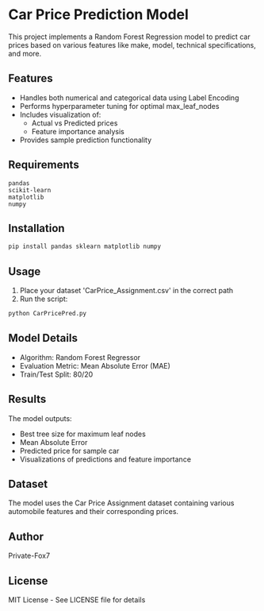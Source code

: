 
# Car Price Prediction Model

This project implements a Random Forest Regression model to predict car prices based on various features like make, model, technical specifications, and more.

## Features
- Handles both numerical and categorical data using Label Encoding
- Performs hyperparameter tuning for optimal max_leaf_nodes
- Includes visualization of:
  - Actual vs Predicted prices
  - Feature importance analysis
- Provides sample prediction functionality

## Requirements
```
pandas
scikit-learn
matplotlib
numpy
```

## Installation
```bash
pip install pandas sklearn matplotlib numpy
```

## Usage
1. Place your dataset 'CarPrice_Assignment.csv' in the correct path
2. Run the script:
```bash
python CarPricePred.py
```

## Model Details
- Algorithm: Random Forest Regressor
- Evaluation Metric: Mean Absolute Error (MAE)
- Train/Test Split: 80/20

## Results
The model outputs:
- Best tree size for maximum leaf nodes
- Mean Absolute Error
- Predicted price for sample car
- Visualizations of predictions and feature importance

## Dataset
The model uses the Car Price Assignment dataset containing various automobile features and their corresponding prices.

## Author
Private-Fox7

## License
MIT License - See LICENSE file for details
